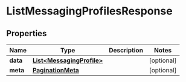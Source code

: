 

# ListMessagingProfilesResponse


## Properties

| Name | Type | Description | Notes |
|------------ | ------------- | ------------- | -------------|
|**data** | [**List&lt;MessagingProfile&gt;**](MessagingProfile.md) |  |  [optional] |
|**meta** | [**PaginationMeta**](PaginationMeta.md) |  |  [optional] |




